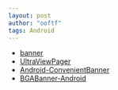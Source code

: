 ```yaml
---
layout: post
author: "ooftf"
tags: Android
---
```


* [banner](https://github.com/youth5201314/banner)
* [UltraViewPager](https://github.com/alibaba/UltraViewPager)
* [Android-ConvenientBanner](https://github.com/saiwu-bigkoo/Android-ConvenientBanner)
* [BGABanner-Android](https://github.com/bingoogolapple/BGABanner-Android)

